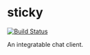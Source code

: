 # sticky
[![Build Status](https://travis-ci.org/jasce/sticky.svg?branch=master)](https://travis-ci.org/jasce/sticky)

An integratable chat client.
